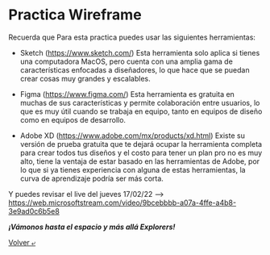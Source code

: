 # Practica Wireframe

Recuerda que Para esta practica puedes usar las siguientes herramientas:

- Sketch (https://www.sketch.com/) Esta herramienta solo aplica si tienes una computadora MacOS, pero cuenta con una amplia gama de características enfocadas a diseñadores, lo que hace que se puedan crear cosas muy grandes y escalables.

- Figma (https://www.figma.com/) Esta herramienta es gratuita en muchas de sus características y permite colaboración entre usuarios, lo que es muy útil cuando se trabaja en equipo, tanto en equipos de diseño como en equipos de desarrollo.

- Adobe XD (https://www.adobe.com/mx/products/xd.html) Existe su versión de prueba gratuita que te dejará ocupar la herramienta completa para crear todos tus diseños y el costo para tener un plan pro no es muy alto, tiene la ventaja de estar basado en las herramientas de Adobe, por lo que si ya tienes experiencia con alguna de estas herramientas, la curva de aprendizaje podría ser más corta.

Y puedes revisar el live del jueves 17/02/22 --> https://web.microsoftstream.com/video/9bcebbbb-a07a-4ffe-a4b8-3e9ad0c6b5e8

***¡Vámonos hasta el espacio y más allá Explorers!***

[Volver &ldca;](/01%20-%20INTRO/README.md "Regresar a página anterior")